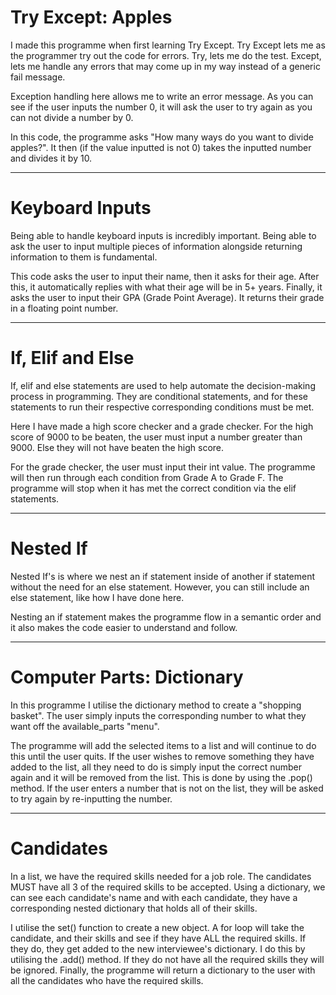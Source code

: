 # Try Except: Apples

I made this programme when first learning Try Except. Try Except lets me as the programmer try out the code for errors. Try, lets me do the test. Except, lets me handle any errors that may come up in my way instead of a generic fail message.

Exception handling here allows me to write an error message. As you can see if the user inputs the number 0, it will ask the user to try again as you can not divide a number by 0.

In this code, the programme asks "How many ways do you want to divide apples?". It then (if the value inputted is not 0) takes the inputted number and divides it by 10.

***
# Keyboard Inputs

Being able to handle keyboard inputs is incredibly important. Being able to ask the user to input multiple pieces of information alongside returning information to them is fundamental.

This code asks the user to input their name, then it asks for their age. After this, it automatically replies with what their age will be in 5+ years. Finally, it asks the user to input their GPA (Grade Point Average). It returns their grade in a floating point number.

***
# If, Elif and Else

If, elif and else statements are used to help automate the decision-making process in programming. They are conditional statements, and for these statements to run their respective corresponding conditions must be met.

Here I have made a high score checker and a grade checker. For the high score of 9000 to be beaten, the user must input a number greater than 9000. Else they will not have beaten the high score.

For the grade checker, the user must input their int value. The programme will then run through each condition from Grade A to Grade F. The programme will stop when it has met the correct condition via the elif statements.

***
# Nested If

Nested If's is where we nest an if statement inside of another if statement without the need for an else statement. However, you can still include an else statement, like how I have done here.

Nesting an if statement makes the programme flow in a semantic order and it also makes the code easier to understand and follow.

***
# Computer Parts: Dictionary

In this programme I utilise the dictionary method to create a "shopping basket". The user simply inputs the corresponding number to what they want off the available_parts "menu".

The programme will add the selected items to a list and will continue to do this until the user quits. If the user wishes to remove something they have added to the list, all they need to do is simply input the correct number again and it will be removed from the list. This is done by using the .pop() method. If the user enters a number that is not on the list, they will be asked to try again by re-inputting the number.

***
# Candidates

In a list, we have the required skills needed for a job role. The candidates MUST have all 3 of the required skills to be accepted. Using a dictionary, we can see each candidate's name and with each candidate, they have a corresponding nested dictionary that holds all of their skills. 

I utilise the set() function to create a new object. A for loop will take the candidate, and their skills and see if they have ALL the required skills. If they do, they get added to the new interviewee's dictionary. I do this by utilising the .add() method. If they do not have all the required skills they will be ignored. Finally, the programme will return a dictionary to the user with all the candidates who have the required skills.
